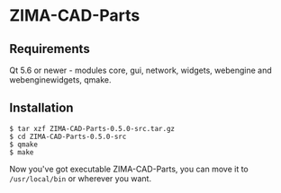 ZIMA-CAD-Parts
==============

Requirements
------------
Qt 5.6 or newer - modules core, gui, network, widgets, webengine
and webenginewidgets, qmake.

Installation
------------

    $ tar xzf ZIMA-CAD-Parts-0.5.0-src.tar.gz
	$ cd ZIMA-CAD-Parts-0.5.0-src
	$ qmake
	$ make

Now you've got executable ZIMA-CAD-Parts, you can move it to `/usr/local/bin`
or wherever you want.
